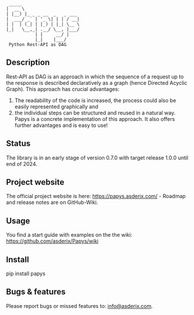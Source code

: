 
     _____                      
    |  __ \                     
    | |__) |_ _ _ __  _   _ ___ 
    |  ___/ _` | '_ \| | | / __|
    | |  | (_| | |_) | |_| \__ \
    |_|   \__,_| .__/ \__, |___/
               | |     __/ |    
               |_|    |___/     
     Python Rest-API as DAG

## Description
Rest-API as DAG is an approach in which the sequence of a request up to the response is described declaratively as a graph (hence Directed Acyclic Graph). This approach has crucial advantages:
1. The readability of the code is increased, the process could also be easily represented graphically and
2. the individual steps can be structured and reused in a natural way.
Papys is a concrete implementation of this approach. It also offers further advantages and is easy to use!

## Status
The library is in an early stage of version 0.7.0 with target release 1.0.0 until end of 2024.

## Project website
The official project website is here: https://papys.asderix.com/ - Roadmap and release notes are on GitHub-Wiki.

## Usage
You find a start guide with examples on the the wiki: https://github.com/asderix/Papys/wiki

## Install
pip install papys

## Bugs & features
Please report bugs or missed features to: info@asderix.com.